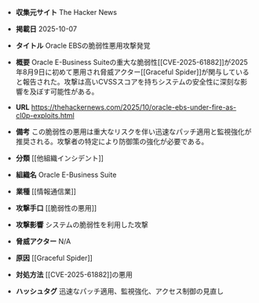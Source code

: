 - **収集元サイト**
The Hacker News

- **掲載日**
2025-10-07

- **タイトル**
Oracle EBSの脆弱性悪用攻撃発覚

- **概要**
Oracle E-Business Suiteの重大な脆弱性[[CVE-2025-61882]]が2025年8月9日に初めて悪用され脅威アクター[[Graceful Spider]]が関与していると報告された。攻撃は高いCVSSスコアを持ちシステムの安全性に深刻な影響を及ぼす可能性がある。

- **URL**
https://thehackernews.com/2025/10/oracle-ebs-under-fire-as-cl0p-exploits.html

- **備考**
この脆弱性の悪用は重大なリスクを伴い迅速なパッチ適用と監視強化が推奨される。攻撃者の特定により防御策の強化が必要である。

- **分類**
[[他組織インシデント]]

- **組織名**
Oracle E-Business Suite

- **業種**
[[情報通信業]]

- **攻撃手口**
[[脆弱性の悪用]]

- **攻撃影響**
システムの脆弱性を利用した攻撃

- **脅威アクター**
N/A

- **原因**
[[Graceful Spider]]

- **対処方法**
[[CVE-2025-61882]]の悪用

- **ハッシュタグ**
迅速なパッチ適用、監視強化、アクセス制御の見直し

